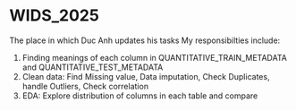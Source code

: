 # WIDS_2025
The place in which Duc Anh updates his tasks
My responsibilties include: 
  1. Finding meanings of each column in QUANTITATIVE_TRAIN_METADATA and QUANTITATIVE_TEST_METADATA
  2. Clean data: Find Missing value, Data imputation, Check Duplicates, handle Outliers, Check correlation
  3. EDA: Explore distribution of columns in each table and compare
